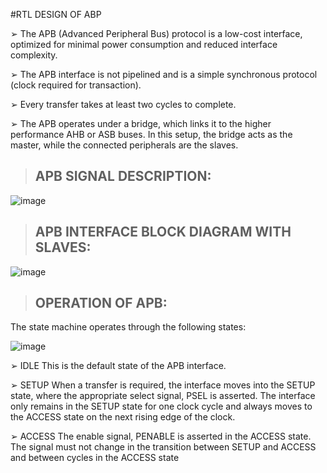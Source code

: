 #RTL DESIGN OF ABP

➢ The APB (Advanced Peripheral Bus) protocol is a low-cost interface, optimized for minimal power consumption and reduced interface complexity. 

➢ The APB interface is not pipelined and is a simple synchronous protocol (clock required for transaction).

 ➢ Every transfer takes at least two cycles to complete.
 
 ➢ The APB operates under a bridge, which links it to the higher performance AHB or ASB buses. In this setup, the bridge acts as the master, while the connected peripherals are the slaves.

> ## APB SIGNAL DESCRIPTION:

![image](https://github.com/user-attachments/assets/9488d6d1-2799-4b33-a2e8-99b99125acd7)

> ## APB INTERFACE BLOCK DIAGRAM WITH SLAVES:

![image](https://github.com/user-attachments/assets/240f278c-41c9-4af7-a954-cddeaf07baf4)

> ## OPERATION OF APB:
 The state machine operates through the following states:

 ![image](https://github.com/user-attachments/assets/3a1bbc9e-acf3-41ca-8e5c-b4e1f5a3354d)

 ➢ IDLE This is the default state of the APB interface.

 ➢ SETUP When a transfer is required, the interface moves into the SETUP state, where the appropriate select signal, PSEL is 
asserted. The interface only remains in the SETUP state for one clock cycle and always moves to the ACCESS state on the next 
rising edge of the clock.

 ➢ ACCESS The enable signal, PENABLE is asserted in the ACCESS state. The signal must not change in the transition between 
SETUP and ACCESS and between cycles in the ACCESS state



